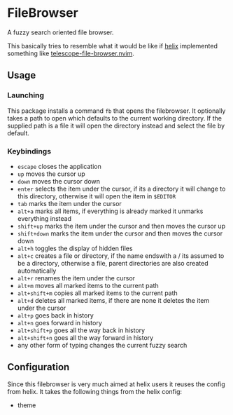 # FileBrowser
A fuzzy search oriented file browser.

This basically tries to resemble what it would be like if
[helix](https://github.com/helix-editor/helix) implemented something like
[telescope-file-browser.nvim](https://github.com/nvim-telescope/telescope-file-browser.nvim).

## Usage
### Launching
This package installs a command `fb` that opens the filebrowser.
It optionally takes a path to open which defaults to the current working
directory.
If the supplied path is a file it will open the directory instead and select
the file by default.

### Keybindings
- `escape` closes the application
- `up` moves the cursor up
- `down` moves the cursor down
- `enter` selects the item under the cursor, if its a directory it will change
   to this directory, otherwise it will open the item in `$EDITOR`
- `tab` marks the item under the cursor
- `alt+a` marks all items, if everything is already marked it unmarks
  everything instead
- `shift+up` marks the item under the cursor and then moves the cursor up
- `shift+down` marks the item under the cursor and then moves the cursor down
- `alt+h` toggles the display of hidden files
- `alt+c` creates a file or directory, if the name endswith a / its assumed to
  be a directory, otherwise a file, parent directories are also created
  automatically
- `alt+r` renames the item under the cursor
- `alt+m` moves all marked items to the current path
- `alt+shift+m` copies all marked items to the current path
- `alt+d` deletes all marked items, if there are none it deletes the item under
  the cursor
- `alt+p` goes back in history 
- `alt+n` goes forward in history
- `alt+shift+p` goes all the way back in history
- `alt+shift+n` goes all the way forward in history
- any other form of typing changes the current fuzzy search

## Configuration
Since this filebrowser is very much aimed at helix users it reuses the config
from helix.
It takes the following things from the helix config:
- theme
